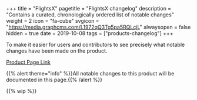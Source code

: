 +++
title = "FlightsX"
pagetitle = "FlightsX changelog"
description = "Contains a curated, chronologically ordered list of notable changes"
weight = 2
icon = "fa-cube"
svgicon = "https://media.graphcms.com/L1972qQ3Tg5pa5RQLcjL"
alwaysopen = false
hidden = true
date = 2019-10-08
tags = ["products-changelog"]
+++

To make it easier for users and contributors to see precisely what notable changes have been made on the product.

[Product Page Link](https://www.travelgatex.com/products/flightsx)

{{% alert theme="info" %}}All notable changes to this product will be documented in this page.{{% /alert %}}

{{% wip %}}
